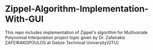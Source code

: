 # Zippel-Algorithm-Implementation-With-GUI
This repo includes implementation of Zippel's algorithm for Multivariate Polynomial Interpolation project topic given by Dr. Zafeirakis ZAFEIRAKOPOULOS at Gebze Technical University(GTU)
